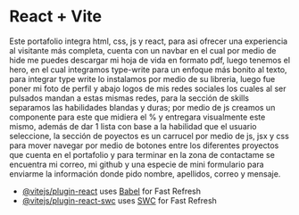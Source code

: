 # React + Vite

Este portafolio integra html, css, js y react, para asi ofrecer una experiencia al visitante más completa, cuenta con un navbar
en el cual por medio de hide me puedes descargar mi hoja de vida en formato pdf, luego tenemos el hero, en el cual integramos type-write
para un enfoque más bonito al texto, para integrar type write lo instalamos por medio de su libreria, luego fue poner mi foto de perfil y abajo 
logos de mis redes sociales los cuales al ser pulsados mandan a estas mismas redes, para la sección de skills separamos las habilidades blandas y
duras; por medio de js creamos un componente para este que midiera el % y entregara visualmente este mismo, además de dar 1 lista con base a la habilidad que el usuario seleccione, la sección de poyectos es un carrucel por medio de js, jsx y css para mover navegar por medio de botones entre los diferentes proyectos que cuenta en el portafolio y para terminar en la zona de contactame se encuentra mi correo, mi github y
una especie de mini formulario para enviarme la información donde pido nombre, apellidos, correo y mensaje.

- [@vitejs/plugin-react](https://github.com/vitejs/vite-plugin-react/blob/main/packages/plugin-react/README.md) uses [Babel](https://babeljs.io/) for Fast Refresh
- [@vitejs/plugin-react-swc](https://github.com/vitejs/vite-plugin-react-swc) uses [SWC](https://swc.rs/) for Fast Refresh
